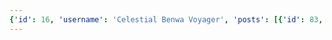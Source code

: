 ```yaml
---
{'id': 16, 'username': 'Celestial Benwa Voyager', 'posts': [{'id': 83, 'preview': {'filepath': 'thumbs/6caa64c6b8c947a8b21b4e2bc43e24cb.jpeg'}}], 'num_comments': 0, 'likes': [], 'comments': []}
---
```

    